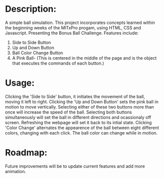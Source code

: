 # Description:
A simple ball simulation. This project incorporates concepts learned within the beginning weeks of the MITxPro progam, using HTML, CSS and Javascript. Presenting the Bonus Ball Challenge. Features include:
 1. Side to Side Button 
 2. Up and Down Button
 3. Ball Color Change Button
 4. A Pink Ball- (This is centered in the middle of the page and is the object that executes the commands of each button.) 

# Usage: 
Clicking the 'Side to Side' button, it initiates the movement of the ball, moving it left to right. Clicking the 'Up and Down Button' sets the pink ball in motion to move vertically. Selecting either of these two buttons more than once will increase the speed of the ball. Selecting both buttons simultaneously will set the ball in different directions and ocassionaly off screen. Refreshing the webpage will set it back to its intial state. Clicking 'Color Change' alternates the appearence of the ball between eight different colors, changing with each click. The ball color can change while in motion. 

# Roadmap: 
Future improvements will be to update current features and add more animation. 

